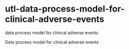 # utl-data-process-model-for-clinical-adverse-events
data process model for clinical adverse events

Data process model for clinical adverse events

